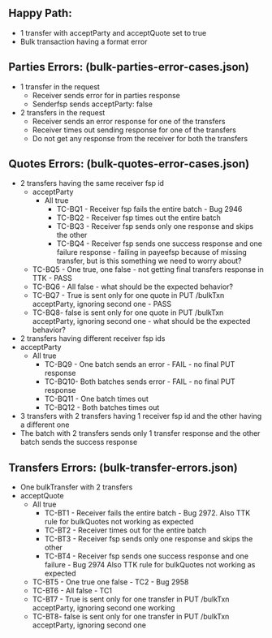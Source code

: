 ## Happy Path:
 - 1 transfer with acceptParty and acceptQuote set to true
 - Bulk transaction having a format error

## Parties Errors: (bulk-parties-error-cases.json)
 - 1 transfer in the request
   - Receiver sends error for in parties response
   - Senderfsp sends acceptParty: false 
 - 2 transfers in the request
   - Receiver sends an error response for one of the transfers
   - Receiver times out sending response for one of the transfers
   - Do not get any response from the receiver for both the transfers


## Quotes Errors: (bulk-quotes-error-cases.json)
 - 2 transfers having the same receiver fsp id
   - acceptParty
     - All true
       - TC-BQ1 - Receiver fsp fails the entire batch - Bug 2946
       - TC-BQ2 - Receiver fsp times out the entire batch
       - TC-BQ3 - Receiver fsp sends only one response and skips the other
       - TC-BQ4 - Receiver fsp sends one success response and one failure response - failing in payeefsp because of missing transfer, but is this something we need to worry about?
    - TC-BQ5 - One true, one false - not getting final transfers response in TTK - PASS
    - TC-BQ6 - All false - what should be the expected behavior?
    - TC-BQ7 - True is sent only for one quote in PUT /bulkTxn acceptParty, ignoring second one - PASS
    - TC-BQ8- false is sent only for one quote in PUT /bulkTxn acceptParty, ignoring second one - what should be the expected behavior?
 - 2 transfers having different receiver fsp ids
  - acceptParty
     - All true
       - TC-BQ9 - One batch sends an error - FAIL - no final PUT response
       - TC-BQ10- Both batches sends error - FAIL - no final PUT response
       - TC-BQ11 - One batch times out
       - TC-BQ12 - Both batches times out
 - 3 transfers with 2 transfers having 1 receiver fsp id and the other having a different one
  - The batch with 2 transfers sends only 1 transfer response and the other batch sends the success response
			
				
## Transfers Errors: (bulk-transfer-errors.json)
 - One bulkTransfer with 2 transfers
  - acceptQuote
     - All true 
       - TC-BT1 - Receiver fails the entire batch - Bug 2972. Also TTK rule for bulkQuotes not working as expected
       - TC-BT2 - Receiver times out for the entire batch
       - TC-BT3 - Receiver fsp sends only one response and skips the other
       - TC-BT4 - Receiver fsp sends one success response and one failure  - Bug 2974 Also TTK rule for bulkQuotes not working as expected
    - TC-BT5 - One true one false - TC2 - Bug 2958
    - TC-BT6 - All false - TC1
    - TC-BT7 - True is sent only for one transfer in PUT /bulkTxn acceptParty, ignoring second one working
    - TC-BT8- false is sent only for one transfer in PUT /bulkTxn acceptParty, ignoring second one
